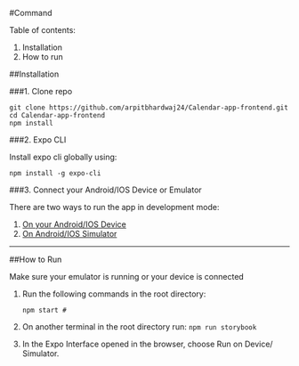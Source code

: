 #Command

Table of contents: 

1. Installation
2. How to run

##Installation

###1. Clone repo

```
git clone https://github.com/arpitbhardwaj24/Calendar-app-frontend.git
cd Calendar-app-frontend
npm install
```

###2. Expo CLI

Install expo cli globally using: 

`npm install -g expo-cli`

###3. Connect your Android/IOS Device or Emulator

There are two ways to run the app in development mode:

1. [On your Android/IOS Device](https://docs.expo.io/guides/testing-on-devices/)
2. [On Android/IOS Simulator](https://docs.expo.io/workflow/android-studio-emulator/)
---

##How to Run

Make sure your emulator is running or your device is connected

1. Run the following commands in the root directory:

    `npm start #`

2. On another terminal in the root directory run:
    `npm run storybook`

3. In the Expo Interface opened in the browser, choose Run on Device/ Simulator.


